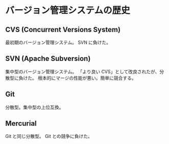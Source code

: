 # バージョン管理システムの歴史

## CVS (Concurrent Versions System)

最初期のバージョン管理システム。
SVN に負けた。

## SVN (Apache Subversion)

集中型のバージョン管理システム。
「より良い CVS」として改良されたが、分散型に負けた。
根本的にマージの性能が悪い。簡単に競合する。

## Git

分散型。集中型の上位互換。

## Mercurial

Git と同じ分散型。
Git との競争に負けた。

